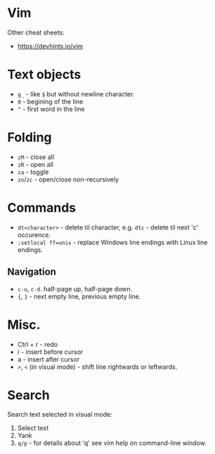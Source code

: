 # Vim

Other cheat sheets:
- https://devhints.io/vim

# Text objects

- `g_` - like `$` but without newline character.
- `0` - begining of the line
- `^` - first word in the line

# Folding

- `zM` - close all
- `zR` - open all
- `za` - toggle
- `zo`/`zc` - open/close non-recursively 

# Commands

- `dt<character>` - delete til character, e.g. `dtc` - delete til next 'c' occurence.
- `:setlocal ff=unix` - replace Windows line endings with Linux line endings.

## Navigation

- `c-u`, `c-d`. half-page up, half-page down.
- `{`, `}` - next empty line, previous empty line.

# Misc.

- Ctrl + r - redo
- i - insert before cursor
- a - insert after cursor
- `>`, `<` (in visual mode) - shift line rightwards or leftwards.

# Search

Search text selected in visual mode:
1. Select text
2. Yank
3. `q/p` - for details about 'q' see vim help on command-line window.
